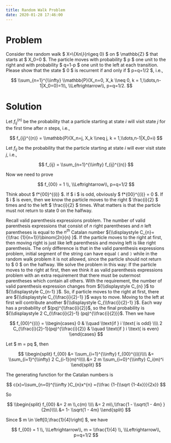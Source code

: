 ```yaml
---
title: Random Walk Problem
date: 2020-01-28 17:46:00
---
```


# Problem

Consider the random walk $ X=\\{X*n\\}*{n\\geq 0} $ on $ \\mathbb{Z} $ that starts at $ X_0=0 $. The particle moves with probability $ p $ one unit to the right and with probability $ q=1-p $ one unit to the left at each transition. Please show that the state $ 0 $ is recurrent if and only if $ p=q=1/2 $, i.e.,

$$
\\sum_{n=1}^{\\infty} \\mathbb{P}(X_n=0, X_k \\neq 0, k = 1,\\dots,n-1|X_0=0)=1\\, \\Leftrightarrow\\, p=q=1/2.
$$

# Solution

Let $f_{ij}^{(n)}$ be the probability that a particle starting at state $i$ will visit state $j$ for the first time after $n$ steps, i.e.,

$$
	f_{ij}^{(n)} = \\mathbb{P}(X_n=j, X_k \\neq j, k = 1,\\dots,n-1|X_0=i)
$$

Let $f_{ij}$ be the probability that the particle starting at state $i$ will ever visit state $j$, i.e.,

$$
	f_{ij} = \\sum_{n=1}^{\\infty} f_{ij}^{(n)}
$$

Now we need to prove

$$
	f_{00} = 1 \\, \\Leftrightarrow\\, p=q=1/2
$$

Think about $ f*{00}^{(i)} $. If $ i $ is odd, obviously $ f*{00}^{(i)} = 0 $. If $ i $ is even, then we know the particle moves to the right $ \\frac{i}{2} $ times and to the left $ \\frac{i}{2} $ times.
What matters is that the particle must not return to state $0$ on the halfway.

Recall valid parenthesis expressions problem. The number of valid parenthesis expressions that consist of $n$ right parentheses and $n$ left parentheses is equal to the $n^{th}$ Catalan number ${\\displaystyle C_{n}={\\frac {1}{n+1}}\\binom{2n}{n} }$.
If the particle moves to the right at first, then moving right is just like left parenthesis and moving left is like right parenthesis. The only difference is that in the valid parenthesis expressions problem,
initial segment of the string can have equal `(` and `)` while in the random walk problem it is not allowed, since the particle should not return to $ 0 $ on the halfway. We solve the problem in this way: If the particle moves to the right at first,
then we think it as valid parenthesis expressions problem with an extra requirement that there must be outermost parentheses which contain all others. With the requirement, the number of valid parenthesis expression changes from ${\\displaystyle C_{n} }$ to ${\\displaystyle C_{n-1} }$.
So, if particle moves to the right at first, there are ${\\displaystyle C_{\\frac{i}{2}-1} }$ ways to move. Moving to the left at first will contribute another ${\\displaystyle C_{\\frac{i}{2}-1} }$.
Each way has a probability of $(pq)^{\\frac{i}{2}}$, so the final probability is ${\\displaystyle 2 C_{\\frac{i}{2}-1} (pq)^{\\frac{i}{2}}}$.
Then we have

$$
f_{00}^{(i)} =
	\\begin{cases}
		0                                     & \\quad \\text{if } i \\text{ is odd}  \\\\
		2 C_{\\frac{i}{2}-1}(pq)^{\\frac{i}{2}} & \\quad \\text{if } i \\text{ is even}
	\\end{cases}
$$

Let $ m = pq $, then

$$
\\begin{split}
		f_{00}  &= \\sum_{i=1}^{\\infty} f_{00}^{(i)}\\\\
		&= \\sum_{i=1}^{\\infty} 2 C_{i-1}(m)^i\\\\
		&= 2 m \\sum_{i=0}^{\\infty} C_i(m)^i
	\\end{split}
$$

The generating function for the Catalan numbers is

$$
	c(x)=\\sum_{n=0}^{\\infty }C_{n}x^{n} ={\\frac {1-{\\sqrt {1-4x}}}{2x}}
$$

So

$$
\\begin{split}
		f_{00} &= 2 m \\,c(m) \\\\
		&= 2 m\\,\\frac{1 - \\sqrt{1 - 4m} }{2m}\\\\
		&= 1- \\sqrt{1 - 4m}
\\end{split}
$$

Since $ m \\in \\left[0,\\frac{1}{4}\\right] $, we have

$$
f_{00} = 1 \\, \\Leftrightarrow\\, m = \\frac{1}{4} \\, \\Leftrightarrow\\, p=q=1/2
$$
